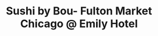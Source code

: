 ---
layout: place
title: "Sushi by Bou- Fulton Market Chicago @ Emily Hotel"
permalink: /illinois/chicago/sushi-by-bou-fulton-market-chicago-emily-hotel.html
stateAbbr: IL
stateName: Illinois
cityName: Chicago
place_id: ChIJGzrP6dAsDogRu7c8qQOHJlI
photos:
  - name: >-
      places/ChIJGzrP6dAsDogRu7c8qQOHJlI/photos/AeeoHcLKcXY1i8TTGVW4W4Bf8nVCpHeEEJgWR7nyCEpcX2w3GGtF7hVInnQQRTRapLUID2Y6QqcaqtC-Zn88kYzJ_Y36kYxW2u9HayoZSWcmG619VZlJ73bYVhzBsJ2T1CzUYsCcpD41VCeXZyuHvEKRkp0xOQFSpOr3WmBJAbeU-EtdCJdkfhjXGQIv5abctLl_f6FkHeTn0ZiWecFLdLFgSZlH-JaaysxE48UAUBBLuEulDnsnkuzip73WpkwkYTVJuNQ-7aO6A845jLyIMzkrycypwfuzaMitZebnnHppQE1gBg
    widthPx: 3500
    heightPx: 2333
    authorAttributions:
      - displayName: Sushi by Bou- Fulton Market Chicago @ Emily Hotel
        uri: https://maps.google.com/maps/contrib/100153789333429030989
        photoUri: >-
          https://lh3.googleusercontent.com/a-/ALV-UjW_hNc_zHg4xu8hzOLUu7X1V3URBdLR-sWSwKZ-Fnk5jVJos0c=s100-p-k-no-mo
    flagContentUri: >-
      https://www.google.com/local/imagery/report/?cb_client=maps_api_places.places_api&image_key=!1e10!2sAF1QipODiextR7Ayf--ZD_xPQ284vhVm9RhhBT_kWEeD&hl=en-US
    googleMapsUri: >-
      https://www.google.com/maps/place//data=!3m4!1e2!3m2!1sAF1QipODiextR7Ayf--ZD_xPQ284vhVm9RhhBT_kWEeD!2e10!4m2!3m1!1s0x880e2cd0e9cf3a1b:0x52268703a93cb7bb
  - name: >-
      places/ChIJGzrP6dAsDogRu7c8qQOHJlI/photos/AeeoHcJgaXfNEGYMPHP2S9KwWUKHdXGGuo_Jt4Z5xdSunbP5tkQuWRCCE6LbXrKWBbDAURkAFdrJfNheyXgIUo3zdwGDUrbZSdeKKO9SqlCMQfMNbQJ424RDMEaV3x-lscQ2iN_U2JMTXf2gRXY_WcnqKgZ00S9QAeY5Unn9lQWeyEbWSdI312Xac21N2OKNc_kaeYqb18UauHiur00BEFsXy41GbrjCiX2G_gmSp3wCtK3djAkQQNnUqpUw3dLw3Xw49_viam8pQRVd65lEbcVGbDrNZNV62_KMbbE5-Waun2NIEQ
    widthPx: 1800
    heightPx: 1915
    authorAttributions:
      - displayName: Sushi by Bou- Fulton Market Chicago @ Emily Hotel
        uri: https://maps.google.com/maps/contrib/100153789333429030989
        photoUri: >-
          https://lh3.googleusercontent.com/a-/ALV-UjW_hNc_zHg4xu8hzOLUu7X1V3URBdLR-sWSwKZ-Fnk5jVJos0c=s100-p-k-no-mo
    flagContentUri: >-
      https://www.google.com/local/imagery/report/?cb_client=maps_api_places.places_api&image_key=!1e10!2sAF1QipP39jSdPNl8ASTdrBZtYpSqiKS6TGR8x-2ens9o&hl=en-US
    googleMapsUri: >-
      https://www.google.com/maps/place//data=!3m4!1e2!3m2!1sAF1QipP39jSdPNl8ASTdrBZtYpSqiKS6TGR8x-2ens9o!2e10!4m2!3m1!1s0x880e2cd0e9cf3a1b:0x52268703a93cb7bb
  - name: >-
      places/ChIJGzrP6dAsDogRu7c8qQOHJlI/photos/AeeoHcLd3cGuAZEwp5vDDeVqhrZHrZ8GHkltSNTioQLmOxkD2yERbORZdqkB4IDhoOWfhSzLMpeGQKagFsjTQYNsuZN5luFwlJBrmQCB9wpg2DXIUoBccufstnR_MwdS8FWgqeng4S9Lqq8NUXf12IVwt-BGudMMogT5Bh0-F8tbhwyCZSW5JnTu8vlHRYM2cxJdQyX1Cw9t1UwhkAWNo-iHj1OMhazR-bf939tf2Gj4cJLJ_OI3r0fW7Y6m8kfTLOk0o9yXZHGv4H3JfoT2tEyppqSfFt_3GGf703iNuQThvZHK8w7Efd-CEJcn73VtZvNBQCO73D60xyN0rGAL5Q8Toyrrx9rJfV9-M4PISyXX0CA1a3nViW9YfwwfK623jIOEP3yJNn0Mq_RJf8_P4NZU8a3PJ7LajDGXJno-ROb5zsc
    widthPx: 3547
    heightPx: 1993
    authorAttributions:
      - displayName: Wei Wang
        uri: https://maps.google.com/maps/contrib/101887139685536031492
        photoUri: >-
          https://lh3.googleusercontent.com/a-/ALV-UjXr1BRZdCScYzZgyqECREoZ_A8-JmN8y4-vfwduQqeUGnkFvTA0kw=s100-p-k-no-mo
    flagContentUri: >-
      https://www.google.com/local/imagery/report/?cb_client=maps_api_places.places_api&image_key=!1e10!2sCIHM0ogKEICAgICHsYaRdQ&hl=en-US
    googleMapsUri: >-
      https://www.google.com/maps/place//data=!3m4!1e2!3m2!1sCIHM0ogKEICAgICHsYaRdQ!2e10!4m2!3m1!1s0x880e2cd0e9cf3a1b:0x52268703a93cb7bb
  - name: >-
      places/ChIJGzrP6dAsDogRu7c8qQOHJlI/photos/AeeoHcK7EnJjkY70j7NEBGyTPcjGVosQdmLVaIBhWz-BkjqAf1VReq-qRQJe1WtPLPCR40GnYE-XwuZfHrBYBO3EtQ0oX0hREji-BM3ppPeClx-4WPHucfjOX5Nh1qgKIrsJg7HPb2IfVJJJtXbrOd2U31WdYUQYCX2kcqwue0x4hTyb07cmP3ltFQChpDv2zH7vbgyJ5adP7_PCgZn5zScUagmeSFg1JnMOEPYggn5NIJ4uLjHkg2xmcPXqCXiL9BSaRQrHkBx3JoA5AAiWDJCo_XaamzuGun4ObC5WSkhI4fYe2raeNmRKAwTglECngjHxUDDP_9-uWhqPD6ntqT0xJvE770MlHtn96G8Yl3wRdW1DDAzb9plXET54rsXeHR62b3MwslZI7Wq8uvpwUVNrhBBvqsMPAVajmqVY-AEKiS4aXcI
    widthPx: 4032
    heightPx: 3024
    authorAttributions:
      - displayName: Adam
        uri: https://maps.google.com/maps/contrib/116852133927497695832
        photoUri: >-
          https://lh3.googleusercontent.com/a/ACg8ocINpWCiK2dM6ctSL-KdOTZBQSzTRsvJjOnMsVkE7VvpnWmcaQ=s100-p-k-no-mo
    flagContentUri: >-
      https://www.google.com/local/imagery/report/?cb_client=maps_api_places.places_api&image_key=!1e10!2sCIHM0ogKEICAgMDQ-tGBmQE&hl=en-US
    googleMapsUri: >-
      https://www.google.com/maps/place//data=!3m4!1e2!3m2!1sCIHM0ogKEICAgMDQ-tGBmQE!2e10!4m2!3m1!1s0x880e2cd0e9cf3a1b:0x52268703a93cb7bb
  - name: >-
      places/ChIJGzrP6dAsDogRu7c8qQOHJlI/photos/AeeoHcKR8tCzFKpyYrEowxT1cV3sPEczJzsBSYQUYJE0hFIQhC-waX5VokRLz3DNXzf73AJlMiJIek_wdyf0zZ7ewBuM7Oc63F6AvBpUpyToEVzHUnowP2dnYX2JzXVdUkFS9TfXG42Psf-EWvk30T2Hzl3SsvvuWLrfszxkQ1Hzmf_NRSwlQ1tsJ1qpuczlIDU3ft0OnZdML8uQXbtUYKZK7ekALf9y5DbD_ouXYCZBFyBOMhD3L-sylhxdw3OLA5pOYAl8kBqw9ab2NWtcWCqqGyFyUZuyHes-Wq_FrD7KZbcVmV_OCfOE4MSVRnzRvJWMGli13V9mYCy-diSN3YvGFugwkpxR9mWGvfQwuXGicgOM7Xx5Mi2Nj4t9Mwt7TC3hfDVZteQ2Nf_ndqH8Bp2k9E_83nnpdPs5cqdze093XmY6I7Cf
    widthPx: 3101
    heightPx: 1742
    authorAttributions:
      - displayName: Wei Wang
        uri: https://maps.google.com/maps/contrib/101887139685536031492
        photoUri: >-
          https://lh3.googleusercontent.com/a-/ALV-UjXr1BRZdCScYzZgyqECREoZ_A8-JmN8y4-vfwduQqeUGnkFvTA0kw=s100-p-k-no-mo
    flagContentUri: >-
      https://www.google.com/local/imagery/report/?cb_client=maps_api_places.places_api&image_key=!1e10!2sCIHM0ogKEICAgICHsYaRtQE&hl=en-US
    googleMapsUri: >-
      https://www.google.com/maps/place//data=!3m4!1e2!3m2!1sCIHM0ogKEICAgICHsYaRtQE!2e10!4m2!3m1!1s0x880e2cd0e9cf3a1b:0x52268703a93cb7bb
  - name: >-
      places/ChIJGzrP6dAsDogRu7c8qQOHJlI/photos/AeeoHcJp88HcEUJsg2_TKY0QKxYOSk2bYaYYmufFAIohQ-Mw5GAAU1vwLijyxnKrDmeMAH9vaBJKapqg3tOtepp1cwUHUOLn_NK3pJc7BoQzqfd0fllIy-DuJ8BpvDR-vcPI4-IKYp0Np2SXT-X7FRzr6IgLoHAL9EsUmktInMbs9BMUS-JGiycUvLlF0v8D2gMO7EHPAF947uhqFzHfT-eTK1kehu2VNFrf6ZqReeSHQZygZtvG1cUF5IFAEEnmJx00Qz_1GQDBspuaf4h4inOmvhQwHtYsvQE19zXqzcSxVb5FDdtRj9u4oQxvZ-nOe9KF9hCNHOSD6BOoIAadoUk7yVtLyBvp75os6kMk6aRArSkhDBQRJ9mJWzykJoKV75bxcr-leX4w3Bd_Gjocf1hP9kRsQo5A0tKf968dA4MFpuQYow
    widthPx: 4032
    heightPx: 3024
    authorAttributions:
      - displayName: Wei Wang
        uri: https://maps.google.com/maps/contrib/101887139685536031492
        photoUri: >-
          https://lh3.googleusercontent.com/a-/ALV-UjXr1BRZdCScYzZgyqECREoZ_A8-JmN8y4-vfwduQqeUGnkFvTA0kw=s100-p-k-no-mo
    flagContentUri: >-
      https://www.google.com/local/imagery/report/?cb_client=maps_api_places.places_api&image_key=!1e10!2sCIHM0ogKEICAgICHsYaRRQ&hl=en-US
    googleMapsUri: >-
      https://www.google.com/maps/place//data=!3m4!1e2!3m2!1sCIHM0ogKEICAgICHsYaRRQ!2e10!4m2!3m1!1s0x880e2cd0e9cf3a1b:0x52268703a93cb7bb
  - name: >-
      places/ChIJGzrP6dAsDogRu7c8qQOHJlI/photos/AeeoHcJKC_DrqSWjlNRkhC52OaMGqAfWiFcdA1aaAsY5nwQT-LNHFhDYWh_p_NLSeMDGEL-uSySrk6g7uxd-nlY0yHfJ29JytcAFAWCruB6eeaULAKYpDTRbX-xo_3mQIiEIEWoGhAL-AQD92Yydj5-xZNOix_FeTPmNyZmszZIb-GxWvHOgdKquRsXGPrDwuPVZQ94Ba5ow7QfSK4w_Hk_uGK710ZjDVWwCoL4Cni_i1g0dmDyZvDNU3YwoVuYIKnD_TbodiUr1IGsB7yEr2rxHx1Ds8IWqpkfsVwJ2t3S1DzNtZ2BWhVE6KDPVxXArNnfyKoofYUn9xKIkzxEiWi9iR29_x1BBrZDtZ0biTSV-V7vUUGgOkn7nURvwndra1TRMuG0EQ5_t197Kq5tfz4hcuMWmTtJwsibdyGn3Y_hL3IO_VSs
    widthPx: 4032
    heightPx: 3024
    authorAttributions:
      - displayName: Cami Liu
        uri: https://maps.google.com/maps/contrib/105971012669692859477
        photoUri: >-
          https://lh3.googleusercontent.com/a-/ALV-UjUk9p9zg_3uCJM0vpsLccwt6odbsdxIRCh9KwNKHxNMT-nWWN1M=s100-p-k-no-mo
    flagContentUri: >-
      https://www.google.com/local/imagery/report/?cb_client=maps_api_places.places_api&image_key=!1e10!2sCIHM0ogKEICAgICzsenixQE&hl=en-US
    googleMapsUri: >-
      https://www.google.com/maps/place//data=!3m4!1e2!3m2!1sCIHM0ogKEICAgICzsenixQE!2e10!4m2!3m1!1s0x880e2cd0e9cf3a1b:0x52268703a93cb7bb
  - name: >-
      places/ChIJGzrP6dAsDogRu7c8qQOHJlI/photos/AeeoHcLdZmxk7t4HUQU-40EnJZkEsS9pYmhTnRttndUStzNlf5XwfMriY0U7LWPwNdylItQ4xWOL3pUoNT1CyuRygH_XJSCScB388-C_0qPIDT0qAmN_aJttqETD2juldIOG8MUQ9u-pnIq0VBkaUJfHMLW4sp-FCqRv2T_wexRhCl2EvNcJ_c86qHXFaBFK5z5qK3hsegBJ2YSGcmvxT-W6rSCPpFs-mevPDVxaoda8y_wg80RwFngF5_4nLyq1JVa95W7BcAWa2akLjwhhq4P8lfK9e5GF6WAXD53Hzb-KMHnHZ4eam8N3SJJ80eUkVaVlqe5YxouNOjAtLbhmC_ZdcOxAK0QaEGnKDq15WXTs0GLwUiAMU61L72FtZIlgjKpNR21CBOLbGKQ6X_2Z74-OtAvOYRSoE1JlZdlKjtfvv2JGsgo
    widthPx: 3024
    heightPx: 4032
    authorAttributions:
      - displayName: brianna chiodo
        uri: https://maps.google.com/maps/contrib/106664453541674140631
        photoUri: >-
          https://lh3.googleusercontent.com/a-/ALV-UjUIoh_E-RdEPAEUdds45rTTPtabrY4evkix7Uq_crxD9IgsPvl4=s100-p-k-no-mo
    flagContentUri: >-
      https://www.google.com/local/imagery/report/?cb_client=maps_api_places.places_api&image_key=!1e10!2sCIHM0ogKEICAgID307WV8wE&hl=en-US
    googleMapsUri: >-
      https://www.google.com/maps/place//data=!3m4!1e2!3m2!1sCIHM0ogKEICAgID307WV8wE!2e10!4m2!3m1!1s0x880e2cd0e9cf3a1b:0x52268703a93cb7bb
  - name: >-
      places/ChIJGzrP6dAsDogRu7c8qQOHJlI/photos/AeeoHcLlSJbKRaCXDkSgiL1HwYOLixGpDhJRIes3QJQalxL9_UKRfdVE0pvmqvR2jzH_A2yERgNncvYXzhoJrsJFA66ghtMsAcO3eRK9WhwHggn3e_QVFFIWoAZr0EgRT_qN_zHerzRVo5jBDPHOLQd8Ci5tEfYj7Ga1DJvjNlWJg3M8OVFiZVneYF0yntqcHggNHyIvjIsDDmCufW7InUdzROj-7FQbK6UaxWKaUAOSwHUYLrvJWNIM0t1OQrdfFodblKUjyVIlCeyLG9RqzF7clcMHm67LkkK_B_Hf2hjCj6RqUGMBm8PxX9qITbgjAKlkYgOeFNwFNBTS8RB_qADQDhtDYVOl6vcxFUB_nfETgQKmwR-lM53TCcdvZoojk7CovAOZ0NuEJDiPte9yzLsUL9FbASdwjvZkkpYr9r47Opw
    widthPx: 3600
    heightPx: 4800
    authorAttributions:
      - displayName: brianna chiodo
        uri: https://maps.google.com/maps/contrib/106664453541674140631
        photoUri: >-
          https://lh3.googleusercontent.com/a-/ALV-UjUIoh_E-RdEPAEUdds45rTTPtabrY4evkix7Uq_crxD9IgsPvl4=s100-p-k-no-mo
    flagContentUri: >-
      https://www.google.com/local/imagery/report/?cb_client=maps_api_places.places_api&image_key=!1e10!2sCIHM0ogKEICAgID307WVMw&hl=en-US
    googleMapsUri: >-
      https://www.google.com/maps/place//data=!3m4!1e2!3m2!1sCIHM0ogKEICAgID307WVMw!2e10!4m2!3m1!1s0x880e2cd0e9cf3a1b:0x52268703a93cb7bb
  - name: >-
      places/ChIJGzrP6dAsDogRu7c8qQOHJlI/photos/AeeoHcI8_917T-Q1aC-MzF716mAAHPqvECZ5rwyhFHa2gUtRyM2a1BlkVevOTZsQtaa11Gw1YBGpmUGZz9XG-k45XVKlMFIGCgtmEDySVrs112ug3taUl6DXDExgqGEMydWPV3vbybDIh3LlF0ZeyagAj0CJ7aQyKgJ1tsXyNOl9wOy8pirVabPihM7ceOiI4TRp_fA7nfuCOxHrw_u_TjZzC7YkaTngd0G9Ubg6Qb_fju7kqbADV-Lt7Ik9Ivg4NXukqbPlGHSuHzLCxQRXpuJGvv8fL6uaoYQs8IospYBu5UbrzQ
    widthPx: 4800
    heightPx: 3200
    authorAttributions:
      - displayName: Sushi by Bou- Fulton Market Chicago @ Emily Hotel
        uri: https://maps.google.com/maps/contrib/100153789333429030989
        photoUri: >-
          https://lh3.googleusercontent.com/a-/ALV-UjW_hNc_zHg4xu8hzOLUu7X1V3URBdLR-sWSwKZ-Fnk5jVJos0c=s100-p-k-no-mo
    flagContentUri: >-
      https://www.google.com/local/imagery/report/?cb_client=maps_api_places.places_api&image_key=!1e10!2sAF1QipOK5PZeipx2SP-4S4LkfU-5eRt3YSJBgkzhhMQ6&hl=en-US
    googleMapsUri: >-
      https://www.google.com/maps/place//data=!3m4!1e2!3m2!1sAF1QipOK5PZeipx2SP-4S4LkfU-5eRt3YSJBgkzhhMQ6!2e10!4m2!3m1!1s0x880e2cd0e9cf3a1b:0x52268703a93cb7bb
address: 311 N Morgan St, Chicago, IL 60607, USA
street: 311 N Morgan St
city: Chicago
state: IL
zip: '60607'
country: USA
neighborhood: Fulton Market District
latitude: '41.887473'
longitude: '-87.651892'
accessibility_options:
  wheelchairAccessibleParking: false
  wheelchairAccessibleEntrance: true
  wheelchairAccessibleRestroom: true
  wheelchairAccessibleSeating: true
business_status: OPERATIONAL
name: Sushi by Bou- Fulton Market Chicago @ Emily Hotel
google_maps_links:
  directionsUri: >-
    https://www.google.com/maps/dir//''/data=!4m7!4m6!1m1!4e2!1m2!1m1!1s0x880e2cd0e9cf3a1b:0x52268703a93cb7bb!3e0
  placeUri: https://maps.google.com/?cid=5919567210019076027
  writeAReviewUri: >-
    https://www.google.com/maps/place//data=!4m3!3m2!1s0x880e2cd0e9cf3a1b:0x52268703a93cb7bb!12e1
  reviewsUri: >-
    https://www.google.com/maps/place//data=!4m4!3m3!1s0x880e2cd0e9cf3a1b:0x52268703a93cb7bb!9m1!1b1
  photosUri: >-
    https://www.google.com/maps/place//data=!4m3!3m2!1s0x880e2cd0e9cf3a1b:0x52268703a93cb7bb!10e5
primary_type: Restaurant
opening_hours:
  regular: null
  current: null
secondary_opening_hours:
  regular:
    weekdayDescriptions: null
    type: null
  current:
    weekdayDescriptions: null
    type: null
phone: null
price_level: null
price_range: null
rating: null
rating_count: 0
website: null
description: null
reviews: null
parking_options: null
payment_options: null
allow_dogs: null
curbside_pickup: null
delivery: null
dine_in: null
good_for_children: null
good_for_groups: null
good_for_sports: null
live_music: null
menu_for_children: null
outdoor_seating: null
reservable: null
restroom: null
serves_beer: null
serves_breakfast: null
serves_brunch: null
serves_cocktails: null
serves_coffee: null
serves_dinner: null
serves_dessert: null
serves_lunch: null
serves_vegetarian_food: null
serves_wine: null
takeout: null

---